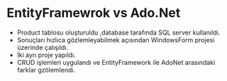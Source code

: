# EntityFramewrok vs Ado.Net
- Product tablosu oluşturuldu ,database tarafında SQL server kullanıldı.
- Sonuçları hızlıca gözlemleyabilmek açısından WindowsForm projesi üzerinde çalışıldı.
- İki ayrı proje yapıldı.
- CRUD işlemleri uygulandı ve EntityFramework ile AdoNet arasındaki farklar gzölemlendi. 
